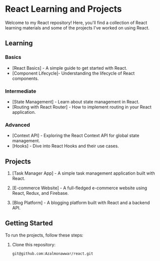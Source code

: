 # React Learning and Projects

Welcome to my React repository! Here, you'll find a collection of React learning materials and some of the projects I've worked on using React.

## Learning

### Basics
- [React Basics] - A simple guide to get started with React.
- [Component Lifecycle]- Understanding the lifecycle of React components.

### Intermediate
- [State Management] - Learn about state management in React.
- [Routing with React Router] - How to implement routing in your React application.

### Advanced
- [Context API] - Exploring the React Context API for global state management.
- [Hooks] - Dive into React Hooks and their use cases.

## Projects

1. [Task Manager App] - A simple task management application built with React.

2. [E-commerce Website] - A full-fledged e-commerce website using React, Redux, and Firebase.

3. [Blog Platform] - A blogging platform built with React and a backend API.

## Getting Started

To run the projects, follow these steps:

1. Clone this repository:
   ```bash
   git@github.com:Azalmonawwar/react.git
